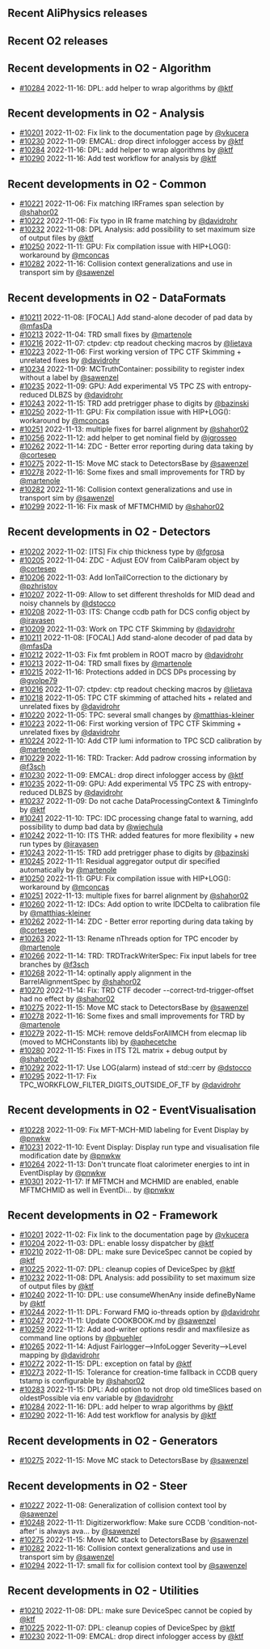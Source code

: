 ## Recent AliPhysics releases
## Recent O2 releases
## Recent developments in O2 - Algorithm
- [\#10284](https://github.com/AliceO2Group/AliceO2/pull/10284) 2022-11-16: DPL: add helper to wrap algorithms by [@ktf](https://github.com/ktf)
## Recent developments in O2 - Analysis
- [\#10201](https://github.com/AliceO2Group/AliceO2/pull/10201) 2022-11-02: Fix link to the documentation page by [@vkucera](https://github.com/vkucera)
- [\#10230](https://github.com/AliceO2Group/AliceO2/pull/10230) 2022-11-09: EMCAL: drop direct infologger access by [@ktf](https://github.com/ktf)
- [\#10284](https://github.com/AliceO2Group/AliceO2/pull/10284) 2022-11-16: DPL: add helper to wrap algorithms by [@ktf](https://github.com/ktf)
- [\#10290](https://github.com/AliceO2Group/AliceO2/pull/10290) 2022-11-16: Add test workflow for analysis by [@ktf](https://github.com/ktf)
## Recent developments in O2 - Common
- [\#10221](https://github.com/AliceO2Group/AliceO2/pull/10221) 2022-11-06: Fix matching IRFrames span selection by [@shahor02](https://github.com/shahor02)
- [\#10222](https://github.com/AliceO2Group/AliceO2/pull/10222) 2022-11-06: Fix typo in IR frame matching by [@davidrohr](https://github.com/davidrohr)
- [\#10232](https://github.com/AliceO2Group/AliceO2/pull/10232) 2022-11-08: DPL Analysis: add possibility to set maximum size of output files by [@ktf](https://github.com/ktf)
- [\#10250](https://github.com/AliceO2Group/AliceO2/pull/10250) 2022-11-11: GPU: Fix compilation issue with HIP+LOG(): workaround by [@mconcas](https://github.com/mconcas)
- [\#10282](https://github.com/AliceO2Group/AliceO2/pull/10282) 2022-11-16: Collision context generalizations and use in transport sim by [@sawenzel](https://github.com/sawenzel)
## Recent developments in O2 - DataFormats
- [\#10211](https://github.com/AliceO2Group/AliceO2/pull/10211) 2022-11-08: [FOCAL] Add stand-alone decoder of pad data by [@mfasDa](https://github.com/mfasDa)
- [\#10213](https://github.com/AliceO2Group/AliceO2/pull/10213) 2022-11-04: TRD small fixes by [@martenole](https://github.com/martenole)
- [\#10216](https://github.com/AliceO2Group/AliceO2/pull/10216) 2022-11-07: ctpdev: ctp readout checking macros by [@lietava](https://github.com/lietava)
- [\#10223](https://github.com/AliceO2Group/AliceO2/pull/10223) 2022-11-06: First working version of TPC CTF Skimming + unrelated fixes by [@davidrohr](https://github.com/davidrohr)
- [\#10234](https://github.com/AliceO2Group/AliceO2/pull/10234) 2022-11-09: MCTruthContainer: possibility to register index without a label by [@sawenzel](https://github.com/sawenzel)
- [\#10235](https://github.com/AliceO2Group/AliceO2/pull/10235) 2022-11-09: GPU: Add experimental V5 TPC ZS with entropy-reduced DLBZS by [@davidrohr](https://github.com/davidrohr)
- [\#10243](https://github.com/AliceO2Group/AliceO2/pull/10243) 2022-11-15: TRD add pretrigger phase to digits by [@bazinski](https://github.com/bazinski)
- [\#10250](https://github.com/AliceO2Group/AliceO2/pull/10250) 2022-11-11: GPU: Fix compilation issue with HIP+LOG(): workaround by [@mconcas](https://github.com/mconcas)
- [\#10251](https://github.com/AliceO2Group/AliceO2/pull/10251) 2022-11-13: multiple fixes for barrel alignment by [@shahor02](https://github.com/shahor02)
- [\#10256](https://github.com/AliceO2Group/AliceO2/pull/10256) 2022-11-12: add helper to get nominal field by [@jgrosseo](https://github.com/jgrosseo)
- [\#10262](https://github.com/AliceO2Group/AliceO2/pull/10262) 2022-11-14: ZDC - Better error reporting during data taking by [@cortesep](https://github.com/cortesep)
- [\#10275](https://github.com/AliceO2Group/AliceO2/pull/10275) 2022-11-15: Move MC stack to DetectorsBase by [@sawenzel](https://github.com/sawenzel)
- [\#10278](https://github.com/AliceO2Group/AliceO2/pull/10278) 2022-11-16: Some fixes and small improvements for TRD by [@martenole](https://github.com/martenole)
- [\#10282](https://github.com/AliceO2Group/AliceO2/pull/10282) 2022-11-16: Collision context generalizations and use in transport sim by [@sawenzel](https://github.com/sawenzel)
- [\#10299](https://github.com/AliceO2Group/AliceO2/pull/10299) 2022-11-16: Fix mask of MFTMCHMID by [@shahor02](https://github.com/shahor02)
## Recent developments in O2 - Detectors
- [\#10202](https://github.com/AliceO2Group/AliceO2/pull/10202) 2022-11-02: [ITS] Fix chip thickness type by [@fgrosa](https://github.com/fgrosa)
- [\#10205](https://github.com/AliceO2Group/AliceO2/pull/10205) 2022-11-04: ZDC - Adjust EOV from CalibParam object by [@cortesep](https://github.com/cortesep)
- [\#10206](https://github.com/AliceO2Group/AliceO2/pull/10206) 2022-11-03: Add IonTailCorrection to the dictionary by [@pzhristov](https://github.com/pzhristov)
- [\#10207](https://github.com/AliceO2Group/AliceO2/pull/10207) 2022-11-09: Allow to set different thresholds for MID dead and noisy channels by [@dstocco](https://github.com/dstocco)
- [\#10208](https://github.com/AliceO2Group/AliceO2/pull/10208) 2022-11-03: ITS: Change ccdb path for DCS config object by [@iravasen](https://github.com/iravasen)
- [\#10209](https://github.com/AliceO2Group/AliceO2/pull/10209) 2022-11-03: Work on TPC CTF Skimming by [@davidrohr](https://github.com/davidrohr)
- [\#10211](https://github.com/AliceO2Group/AliceO2/pull/10211) 2022-11-08: [FOCAL] Add stand-alone decoder of pad data by [@mfasDa](https://github.com/mfasDa)
- [\#10212](https://github.com/AliceO2Group/AliceO2/pull/10212) 2022-11-03: Fix fmt problem in ROOT macro by [@davidrohr](https://github.com/davidrohr)
- [\#10213](https://github.com/AliceO2Group/AliceO2/pull/10213) 2022-11-04: TRD small fixes by [@martenole](https://github.com/martenole)
- [\#10215](https://github.com/AliceO2Group/AliceO2/pull/10215) 2022-11-16: Protections added in DCS DPs processing by [@gvolpe79](https://github.com/gvolpe79)
- [\#10216](https://github.com/AliceO2Group/AliceO2/pull/10216) 2022-11-07: ctpdev: ctp readout checking macros by [@lietava](https://github.com/lietava)
- [\#10218](https://github.com/AliceO2Group/AliceO2/pull/10218) 2022-11-05: TPC CTF skimming of attached hits + related and unrelated fixes by [@davidrohr](https://github.com/davidrohr)
- [\#10220](https://github.com/AliceO2Group/AliceO2/pull/10220) 2022-11-05: TPC: several small changes by [@matthias-kleiner](https://github.com/matthias-kleiner)
- [\#10223](https://github.com/AliceO2Group/AliceO2/pull/10223) 2022-11-06: First working version of TPC CTF Skimming + unrelated fixes by [@davidrohr](https://github.com/davidrohr)
- [\#10224](https://github.com/AliceO2Group/AliceO2/pull/10224) 2022-11-10: Add CTP lumi information to TPC SCD calibration by [@martenole](https://github.com/martenole)
- [\#10229](https://github.com/AliceO2Group/AliceO2/pull/10229) 2022-11-16: TRD: Tracker: Add padrow crossing information by [@f3sch](https://github.com/f3sch)
- [\#10230](https://github.com/AliceO2Group/AliceO2/pull/10230) 2022-11-09: EMCAL: drop direct infologger access by [@ktf](https://github.com/ktf)
- [\#10235](https://github.com/AliceO2Group/AliceO2/pull/10235) 2022-11-09: GPU: Add experimental V5 TPC ZS with entropy-reduced DLBZS by [@davidrohr](https://github.com/davidrohr)
- [\#10237](https://github.com/AliceO2Group/AliceO2/pull/10237) 2022-11-09: Do not cache DataProcessingContext & TimingInfo by [@ktf](https://github.com/ktf)
- [\#10241](https://github.com/AliceO2Group/AliceO2/pull/10241) 2022-11-10: TPC: IDC processing change fatal to warning, add possibility to dump bad data by [@wiechula](https://github.com/wiechula)
- [\#10242](https://github.com/AliceO2Group/AliceO2/pull/10242) 2022-11-10: ITS THR: added features for more flexibility + new run types by [@iravasen](https://github.com/iravasen)
- [\#10243](https://github.com/AliceO2Group/AliceO2/pull/10243) 2022-11-15: TRD add pretrigger phase to digits by [@bazinski](https://github.com/bazinski)
- [\#10245](https://github.com/AliceO2Group/AliceO2/pull/10245) 2022-11-11: Residual aggregator output dir specified automatically by [@martenole](https://github.com/martenole)
- [\#10250](https://github.com/AliceO2Group/AliceO2/pull/10250) 2022-11-11: GPU: Fix compilation issue with HIP+LOG(): workaround by [@mconcas](https://github.com/mconcas)
- [\#10251](https://github.com/AliceO2Group/AliceO2/pull/10251) 2022-11-13: multiple fixes for barrel alignment by [@shahor02](https://github.com/shahor02)
- [\#10260](https://github.com/AliceO2Group/AliceO2/pull/10260) 2022-11-12: IDCs: Add option to write IDCDelta to calibration file by [@matthias-kleiner](https://github.com/matthias-kleiner)
- [\#10262](https://github.com/AliceO2Group/AliceO2/pull/10262) 2022-11-14: ZDC - Better error reporting during data taking by [@cortesep](https://github.com/cortesep)
- [\#10263](https://github.com/AliceO2Group/AliceO2/pull/10263) 2022-11-13: Rename nThreads option for TPC encoder by [@martenole](https://github.com/martenole)
- [\#10266](https://github.com/AliceO2Group/AliceO2/pull/10266) 2022-11-14: TRD: TRDTrackWriterSpec: Fix input labels for tree branches by [@f3sch](https://github.com/f3sch)
- [\#10268](https://github.com/AliceO2Group/AliceO2/pull/10268) 2022-11-14: optinally apply alignment in the BarrelAlignmentSpec by [@shahor02](https://github.com/shahor02)
- [\#10270](https://github.com/AliceO2Group/AliceO2/pull/10270) 2022-11-14: Fix: TRD CTF decoder --correct-trd-trigger-offset had no effect by [@shahor02](https://github.com/shahor02)
- [\#10275](https://github.com/AliceO2Group/AliceO2/pull/10275) 2022-11-15: Move MC stack to DetectorsBase by [@sawenzel](https://github.com/sawenzel)
- [\#10278](https://github.com/AliceO2Group/AliceO2/pull/10278) 2022-11-16: Some fixes and small improvements for TRD by [@martenole](https://github.com/martenole)
- [\#10279](https://github.com/AliceO2Group/AliceO2/pull/10279) 2022-11-15: MCH: remove deIdsForAllMCH from elecmap lib (moved to MCHConstants lib) by [@aphecetche](https://github.com/aphecetche)
- [\#10280](https://github.com/AliceO2Group/AliceO2/pull/10280) 2022-11-15: Fixes in ITS T2L matrix + debug output by [@shahor02](https://github.com/shahor02)
- [\#10292](https://github.com/AliceO2Group/AliceO2/pull/10292) 2022-11-17: Use LOG(alarm) instead of std::cerr by [@dstocco](https://github.com/dstocco)
- [\#10295](https://github.com/AliceO2Group/AliceO2/pull/10295) 2022-11-17: Fix TPC_WORKFLOW_FILTER_DIGITS_OUTSIDE_OF_TF by [@davidrohr](https://github.com/davidrohr)
## Recent developments in O2 - EventVisualisation
- [\#10228](https://github.com/AliceO2Group/AliceO2/pull/10228) 2022-11-09: Fix MFT-MCH-MID labeling for Event Display by [@pnwkw](https://github.com/pnwkw)
- [\#10231](https://github.com/AliceO2Group/AliceO2/pull/10231) 2022-11-10: Event Display: Display run type and visualisation file modification date by [@pnwkw](https://github.com/pnwkw)
- [\#10264](https://github.com/AliceO2Group/AliceO2/pull/10264) 2022-11-13: Don't truncate float calorimeter energies to int in EventDisplay by [@pnwkw](https://github.com/pnwkw)
- [\#10301](https://github.com/AliceO2Group/AliceO2/pull/10301) 2022-11-17: If MFTMCH and MCHMID are enabled, enable MFTMCHMID as well in EventDi… by [@pnwkw](https://github.com/pnwkw)
## Recent developments in O2 - Framework
- [\#10201](https://github.com/AliceO2Group/AliceO2/pull/10201) 2022-11-02: Fix link to the documentation page by [@vkucera](https://github.com/vkucera)
- [\#10204](https://github.com/AliceO2Group/AliceO2/pull/10204) 2022-11-03: DPL: enable lossy dispatcher by [@ktf](https://github.com/ktf)
- [\#10210](https://github.com/AliceO2Group/AliceO2/pull/10210) 2022-11-08: DPL: make sure DeviceSpec cannot be copied by [@ktf](https://github.com/ktf)
- [\#10225](https://github.com/AliceO2Group/AliceO2/pull/10225) 2022-11-07: DPL: cleanup copies of DeviceSpec by [@ktf](https://github.com/ktf)
- [\#10232](https://github.com/AliceO2Group/AliceO2/pull/10232) 2022-11-08: DPL Analysis: add possibility to set maximum size of output files by [@ktf](https://github.com/ktf)
- [\#10240](https://github.com/AliceO2Group/AliceO2/pull/10240) 2022-11-10: DPL: use consumeWhenAny inside defineByName by [@ktf](https://github.com/ktf)
- [\#10244](https://github.com/AliceO2Group/AliceO2/pull/10244) 2022-11-11: DPL: Forward FMQ io-threads option by [@davidrohr](https://github.com/davidrohr)
- [\#10247](https://github.com/AliceO2Group/AliceO2/pull/10247) 2022-11-11: Update COOKBOOK.md by [@sawenzel](https://github.com/sawenzel)
- [\#10259](https://github.com/AliceO2Group/AliceO2/pull/10259) 2022-11-12: Add aod-writer options resdir and maxfilesize as command line options by [@pbuehler](https://github.com/pbuehler)
- [\#10265](https://github.com/AliceO2Group/AliceO2/pull/10265) 2022-11-14: Adjust Fairlogger-->InfoLogger Severity-->Level mapping by [@davidrohr](https://github.com/davidrohr)
- [\#10272](https://github.com/AliceO2Group/AliceO2/pull/10272) 2022-11-15: DPL: exception on fatal by [@ktf](https://github.com/ktf)
- [\#10273](https://github.com/AliceO2Group/AliceO2/pull/10273) 2022-11-15: Tolerance for creation-time fallback in CCDB query tstamp is configurable by [@shahor02](https://github.com/shahor02)
- [\#10283](https://github.com/AliceO2Group/AliceO2/pull/10283) 2022-11-15: DPL: Add option to not drop old timeSlices based on oldestPossible via env variable by [@davidrohr](https://github.com/davidrohr)
- [\#10284](https://github.com/AliceO2Group/AliceO2/pull/10284) 2022-11-16: DPL: add helper to wrap algorithms by [@ktf](https://github.com/ktf)
- [\#10290](https://github.com/AliceO2Group/AliceO2/pull/10290) 2022-11-16: Add test workflow for analysis by [@ktf](https://github.com/ktf)
## Recent developments in O2 - Generators
- [\#10275](https://github.com/AliceO2Group/AliceO2/pull/10275) 2022-11-15: Move MC stack to DetectorsBase by [@sawenzel](https://github.com/sawenzel)
## Recent developments in O2 - Steer
- [\#10227](https://github.com/AliceO2Group/AliceO2/pull/10227) 2022-11-08: Generalization of collision context tool by [@sawenzel](https://github.com/sawenzel)
- [\#10248](https://github.com/AliceO2Group/AliceO2/pull/10248) 2022-11-11: Digitizerworkflow: Make sure CCDB 'condition-not-after' is always ava… by [@sawenzel](https://github.com/sawenzel)
- [\#10275](https://github.com/AliceO2Group/AliceO2/pull/10275) 2022-11-15: Move MC stack to DetectorsBase by [@sawenzel](https://github.com/sawenzel)
- [\#10282](https://github.com/AliceO2Group/AliceO2/pull/10282) 2022-11-16: Collision context generalizations and use in transport sim by [@sawenzel](https://github.com/sawenzel)
- [\#10294](https://github.com/AliceO2Group/AliceO2/pull/10294) 2022-11-17: small fix for collision context tool by [@sawenzel](https://github.com/sawenzel)
## Recent developments in O2 - Utilities
- [\#10210](https://github.com/AliceO2Group/AliceO2/pull/10210) 2022-11-08: DPL: make sure DeviceSpec cannot be copied by [@ktf](https://github.com/ktf)
- [\#10225](https://github.com/AliceO2Group/AliceO2/pull/10225) 2022-11-07: DPL: cleanup copies of DeviceSpec by [@ktf](https://github.com/ktf)
- [\#10230](https://github.com/AliceO2Group/AliceO2/pull/10230) 2022-11-09: EMCAL: drop direct infologger access by [@ktf](https://github.com/ktf)

